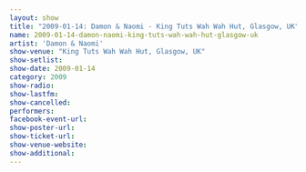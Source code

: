 ```yaml
---
layout: show
title: "2009-01-14: Damon & Naomi - King Tuts Wah Wah Hut, Glasgow, UK"
name: 2009-01-14-damon-naomi-king-tuts-wah-wah-hut-glasgow-uk
artist: 'Damon & Naomi'
show-venue: "King Tuts Wah Wah Hut, Glasgow, UK"
show-setlist: 
show-date: 2009-01-14
category: 2009
show-radio: 
show-lastfm: 
show-cancelled: 
performers: 
facebook-event-url: 
show-poster-url: 
show-ticket-url: 
show-venue-website: 
show-additional: 
---
```


